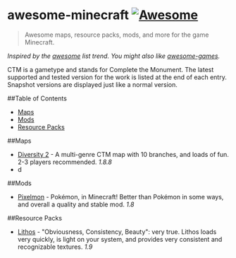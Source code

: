 # awesome-minecraft [![Awesome](https://cdn.rawgit.com/sindresorhus/awesome/d7305f38d29fed78fa85652e3a63e154dd8e8829/media/badge.svg)](https://github.com/sindresorhus/awesome)

> Awesome maps, resource packs, mods, and more for the game Minecraft.

*Inspired by the [awesome](https://github.com/sindresorhus/awesome) list trend. You might also like [awesome-games](https://github.com/leereilly/games).*

CTM is a gametype and stands for Complete the Monument.
The latest supported and tested version for the work is listed at the end of each entry. Snapshot versions are displayed just like a normal version.

##Table of Contents

- [Maps](#maps)
- [Mods](#mods)
- [Resource Packs](#resource-packs)

##Maps

- [Diversity 2](http://www.minecraftforum.net/forums/mapping-and-modding/maps/2200445-1-8-8-diversity-2-also-available-on-realms) - A multi-genre CTM map with 10 branches, and loads of fun. 2-3 players recommended. *1.8.8*
- d

##Mods

- [Pixelmon](https://pixelmonmod.com/) - Pokémon, in Minecraft! Better than Pokémon in some ways, and overall a quality and stable mod. *1.8*

##Resource Packs

- [Lithos](http://www.minecraftforum.net/forums/mapping-and-modding/resource-packs/1244691-32x-lithos-default-style-detailed-1-8-1-9) - "Obviousness, Consistency, Beauty": very true. Lithos loads very quickly, is light on your system, and provides very consistent and recognizable textures. *1.9*